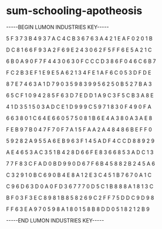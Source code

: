 # sum-schooling-apotheosis

-----BEGIN LUMON INDUSTRIES KEY-----

5 F 3 7 3 B 4 9 3 7 A C 4 C B 3 6 7 6 3 A 4 2 1 E A F 0 2 0 1 B

D C 8 1 6 6 F 9 3 A 2 F 6 9 E 2 4 3 0 6 2 F 5 F F 6 E 5 A 2 1 C

6 B 0 A 9 0 F 7 F 4 4 3 0 6 3 0 F C C C D 3 8 6 F 0 4 6 C 6 B 7

F C 2 B 3 E F 1 E 9 E 5 A 6 2 1 3 4 F E 1 A F 6 C 0 5 3 D F D E

8 7 E 7 4 6 3 A 1 D 7 9 0 3 5 9 8 3 9 9 5 6 2 5 0 B 5 2 7 B A 3

6 5 C F 1 0 9 4 2 8 5 F 6 3 D 7 E D D 1 A 9 C 3 F 5 C B 3 A 8 E

4 1 D 3 5 1 5 0 3 A D C E 1 D 9 9 9 C 5 9 7 1 8 3 0 F 4 9 0 F A

6 6 3 8 0 1 C 6 4 E 6 6 0 5 7 5 0 8 1 B 6 E 4 A 3 8 0 A 3 A E 8

F E B 9 7 B 0 4 7 F 7 0 F 7 A 1 5 F A A 2 A 4 8 4 8 6 B E F F 0

5 9 2 8 2 A 9 5 5 A 6 E B 9 6 3 F 1 4 5 A D F 4 C C D 8 8 9 2 9

A E 4 6 5 3 A C 3 5 1 B 4 2 8 D 6 6 F E 8 3 6 6 8 5 3 A D C 1 3

7 7 F 8 3 C F A D 0 B D 9 9 0 D 6 7 F 6 B 4 5 8 8 2 B 2 4 5 A 6

C 3 2 9 1 0 B C 6 9 0 B 4 E 8 A 1 2 E 3 C 4 5 1 B 7 6 7 0 A 1 C

C 9 6 D 6 3 D 0 A 0 F D 3 6 7 7 7 0 D 5 C 1 B 8 8 8 A 1 8 1 3 C

B F 0 3 F 3 E C 8 9 8 1 B 8 5 8 2 6 9 C 2 F F 7 5 D D C 9 D 9 8

F F 6 3 E A 9 7 0 5 9 8 A 1 8 0 1 5 8 B 8 D D 0 5 1 8 2 1 2 B 9

-----END LUMON INDUSTRIES KEY-----

